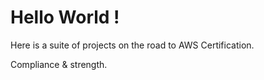 # Hello World !

Here is a suite of projects on the road to AWS Certification.

Compliance & strength.
